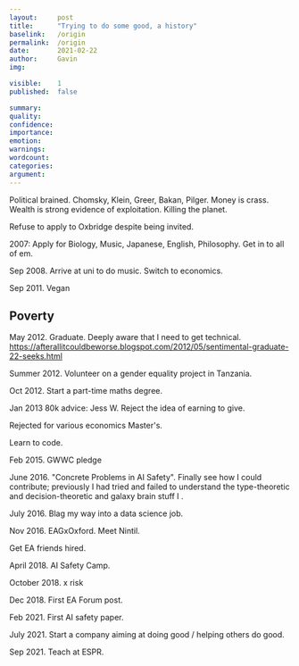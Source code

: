 ```yaml
---
layout:     post
title:      "Trying to do some good, a history"
baselink:   /origin
permalink:  /origin
date:       2021-02-22
author:     Gavin   
img:        

visible:    1
published:  false

summary:    
quality:    
confidence: 
importance: 
emotion: 	
warnings: 	
wordcount:  
categories: 
argument:	
---
```


Political brained. Chomsky, Klein, Greer, Bakan, Pilger.
Money is crass. Wealth is strong evidence of exploitation. Killing the planet.

Refuse to apply to Oxbridge despite being invited.

2007: Apply for Biology, Music, Japanese, English, Philosophy. Get in to all of em.

Sep 2008. Arrive at uni to do music. Switch to economics.

Sep 2011. Vegan

## Poverty

May 2012. Graduate. Deeply aware that I need to get technical.
https://afterallitcouldbeworse.blogspot.com/2012/05/sentimental-graduate-22-seeks.html

Summer 2012. Volunteer on a gender equality project in Tanzania.

Oct 2012. Start a part-time maths degree.

Jan 2013	80k advice: Jess W. Reject the idea of earning to give.

Rejected for various economics Master's.

Learn to code.

Feb 2015.  GWWC pledge

June 2016. "Concrete Problems in AI Safety". Finally see how I could contribute; previously I had tried and failed to understand the type-theoretic and decision-theoretic and galaxy brain stuff I .

July 2016. Blag my way into a data science job.

Nov 2016. EAGxOxford. Meet Nintil. 

Get EA friends hired.

April 2018. AI Safety Camp.

October 2018. x risk

Dec 2018. First EA Forum post.

Feb 2021. First AI safety paper.

July 2021. Start a company aiming at doing good / helping others do good.

Sep 2021. Teach at ESPR.